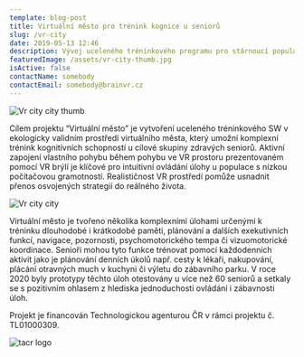 ```yaml
---
template: blog-post
title: Virtuální město pro trénink kognice u seniorů
slug: /vr-city
date: 2019-05-13 12:46
description: Vývoj uceleného tréninkového programu pro stárnoucí populaci za pomocí imerzivní virtuální reality
featuredImage: /assets/vr-city-thumb.jpg
isActive: false
contactName: somebody
contactEmail: somebody@brainvr.cz
---
```


![Vr city city thumb](/assets/vr-city-thumb.jpg)

Cílem projektu “Virtuální město” je vytvoření uceleného tréninkového SW v ekologicky validním prostředí virtuálního města, který umožní komplexní trénink kognitivních schopností u cílové skupiny zdravých seniorů. Aktivní zapojení vlastního pohybu během pohybu ve VR prostoru prezentovaném pomocí VR brýlí je klíčové pro intuitivní ovládání úlohy u populace s nízkou počítačovou gramotností. Realističnost VR prostředí pomůže usnadnit přenos osvojených strategií do reálného života.

![Vr city city](/assets/vr-vs-monitor-graf.jpg)

Virtuální město je tvořeno několika komplexními úlohami určenými k tréninku dlouhodobé i krátkodobé paměti, plánování a dalších exekutivních funkcí, navigace, pozornosti, psychomotorického tempa či vizuomotorické koordinace. Senioři mohou tyto funkce trénovat pomocí každodenních aktivit jako je plánování denních úkolů např. cesty k lékaři, nakupování, plácání otravných much v kuchyni či výletu do zábavního parku. V roce 2020 byly prototypy těchto úloh otestovány u více než 60 seniorů a setkaly se s pozitivním ohlasem z hlediska jednoduchosti ovládání i zábavnosti úloh.

Projekt je financován Technologickou agenturou ČR v rámci projektu č. TL01000309.

![tacr logo](/assets/logo-tacr.png)

